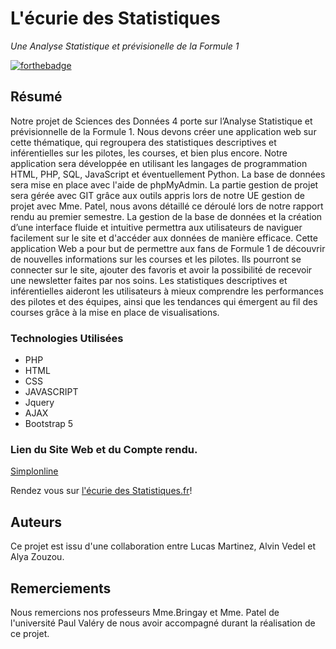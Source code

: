 # L'écurie des Statistiques
_Une Analyse Statistique et prévisionelle de la Formule 1_

[![forthebadge](http://forthebadge.com/images/badges/built-with-love.svg)](http://forthebadge.com)  


## Résumé

Notre projet de Sciences des Données 4 porte sur l’Analyse Statistique et prévisionnelle de la Formule 1. Nous devons créer une application web sur cette thématique, qui regroupera des statistiques descriptives et inférentielles sur les pilotes, les courses, et bien plus encore.
Notre application sera développée en utilisant les langages de programmation HTML, PHP, SQL, JavaScript et éventuellement Python. La base de données sera mise en place avec l'aide de phpMyAdmin. La partie gestion de projet sera gérée avec GIT grâce aux outils appris lors de notre UE gestion de projet avec Mme. Patel, nous avons détaillé ce déroulé lors de notre rapport rendu au premier semestre.
La gestion de la base de données et la création d’une interface fluide et intuitive permettra aux utilisateurs de naviguer facilement sur le site et d'accéder aux données de manière efficace. Cette application Web a pour but de permettre aux fans de Formule 1 de découvrir de nouvelles informations sur les courses et les pilotes. Ils pourront se connecter sur le site, ajouter des favoris et avoir la possibilité de recevoir une newsletter faites par nos soins. Les statistiques descriptives et inférentielles aideront les utilisateurs à mieux comprendre les performances des pilotes et des équipes, ainsi que les tendances qui émergent au fil des courses grâce à la mise en place de visualisations.

### Technologies Utilisées 

- PHP
- HTML
- CSS
- JAVASCRIPT 
- Jquery 
- AJAX
- Bootstrap 5 

### Lien du Site Web et du Compte rendu. 

[Simplonline](http://www.simplonline.com)

Rendez vous sur [l'écurie des Statistiques.fr](https://lecurie-des-statistiques.fr/index.php)!

## Auteurs 

Ce projet est issu d'une collaboration entre Lucas Martinez, Alvin Vedel et Alya Zouzou. 


## Remerciements
Nous remercions nos professeurs Mme.Bringay et Mme. Patel de l'université Paul Valéry de nous avoir accompagné durant la réalisation de ce projet. 



